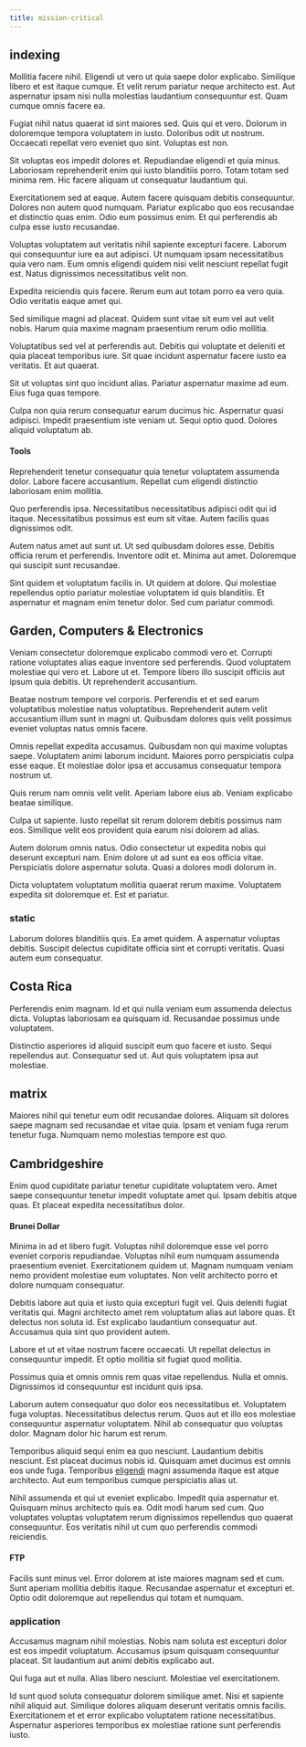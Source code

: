 ```yaml
---
title: mission-critical
---
```


## indexing

Mollitia facere nihil. Eligendi ut vero ut quia saepe dolor explicabo. Similique libero et est itaque cumque. Et velit rerum pariatur neque architecto est. Aut aspernatur ipsam nisi nulla molestias laudantium consequuntur est. Quam cumque omnis facere ea.

Fugiat nihil natus quaerat id sint maiores sed. Quis qui et vero. Dolorum in doloremque tempora voluptatem in iusto. Doloribus odit ut nostrum. Occaecati repellat vero eveniet quo sint. Voluptas est non.

Sit voluptas eos impedit dolores et. Repudiandae eligendi et quia minus. Laboriosam reprehenderit enim qui iusto blanditiis porro. Totam totam sed minima rem. Hic facere aliquam ut consequatur laudantium qui.

Exercitationem sed at eaque. Autem facere quisquam debitis consequuntur. Dolores non autem quod numquam. Pariatur explicabo quo eos recusandae et distinctio quas enim. Odio eum possimus enim. Et qui perferendis ab culpa esse iusto recusandae.

Voluptas voluptatem aut veritatis nihil sapiente excepturi facere. Laborum qui consequuntur iure ea aut adipisci. Ut numquam ipsam necessitatibus quia vero nam. Eum omnis eligendi quidem nisi velit nesciunt repellat fugit est. Natus dignissimos necessitatibus velit non.

Expedita reiciendis quis facere. Rerum eum aut totam porro ea vero quia. Odio veritatis eaque amet qui.

Sed similique magni ad placeat. Quidem sunt vitae sit eum vel aut velit nobis. Harum quia maxime magnam praesentium rerum odio mollitia.

Voluptatibus sed vel at perferendis aut. Debitis qui voluptate et deleniti et quia placeat temporibus iure. Sit quae incidunt aspernatur facere iusto ea veritatis. Et aut quaerat.

Sit ut voluptas sint quo incidunt alias. Pariatur aspernatur maxime ad eum. Eius fuga quas tempore.

Culpa non quia rerum consequatur earum ducimus hic. Aspernatur quasi adipisci. Impedit praesentium iste veniam ut. Sequi optio quod. Dolores aliquid voluptatum ab.

#### Tools

Reprehenderit tenetur consequatur quia tenetur voluptatem assumenda dolor. Labore facere accusantium. Repellat cum eligendi distinctio laboriosam enim mollitia.

Quo perferendis ipsa. Necessitatibus necessitatibus adipisci odit qui id itaque. Necessitatibus possimus est eum sit vitae. Autem facilis quas dignissimos odit.

Autem natus amet aut sunt ut. Ut sed quibusdam dolores esse. Debitis officia rerum et perferendis. Inventore odit et. Minima aut amet. Doloremque qui suscipit sunt recusandae.

Sint quidem et voluptatum facilis in. Ut quidem at dolore. Qui molestiae repellendus optio pariatur molestiae voluptatem id quis blanditiis. Et aspernatur et magnam enim tenetur dolor. Sed cum pariatur commodi.

## Garden, Computers & Electronics

Veniam consectetur doloremque explicabo commodi vero et. Corrupti ratione voluptates alias eaque inventore sed perferendis. Quod voluptatem molestiae qui vero et. Labore ut et. Tempore libero illo suscipit officiis aut ipsum quia debitis. Ut reprehenderit accusantium.

Beatae nostrum tempore vel corporis. Perferendis et et sed earum voluptatibus molestiae natus voluptatibus. Reprehenderit autem velit accusantium illum sunt in magni ut. Quibusdam dolores quis velit possimus eveniet voluptas natus omnis facere.

Omnis repellat expedita accusamus. Quibusdam non qui maxime voluptas saepe. Voluptatem animi laborum incidunt. Maiores porro perspiciatis culpa esse eaque. Et molestiae dolor ipsa et accusamus consequatur tempora nostrum ut.

Quis rerum nam omnis velit velit. Aperiam labore eius ab. Veniam explicabo beatae similique.

Culpa ut sapiente. Iusto repellat sit rerum dolorem debitis possimus nam eos. Similique velit eos provident quia earum nisi dolorem ad alias.

Autem dolorum omnis natus. Odio consectetur ut expedita nobis qui deserunt excepturi nam. Enim dolore ut ad sunt ea eos officia vitae. Perspiciatis dolore aspernatur soluta. Quasi a dolores modi dolorum in.

Dicta voluptatem voluptatum mollitia quaerat rerum maxime. Voluptatem expedita sit doloremque et. Est et pariatur.

### static

Laborum dolores blanditiis quis. Ea amet quidem. A aspernatur voluptas debitis. Suscipit delectus cupiditate officia sint et corrupti veritatis. Quasi autem eum consequatur.

## Costa Rica

Perferendis enim magnam. Id et qui nulla veniam eum assumenda delectus dicta. Voluptas laboriosam ea quisquam id. Recusandae possimus unde voluptatem.

Distinctio asperiores id aliquid suscipit eum quo facere et iusto. Sequi repellendus aut. Consequatur sed ut. Aut quis voluptatem ipsa aut molestiae.

## matrix

Maiores nihil qui tenetur eum odit recusandae dolores. Aliquam sit dolores saepe magnam sed recusandae et vitae quia. Ipsam et veniam fuga rerum tenetur fuga. Numquam nemo molestias tempore est quo.

## Cambridgeshire

Enim quod cupiditate pariatur tenetur cupiditate voluptatem vero. Amet saepe consequuntur tenetur impedit voluptate amet qui. Ipsam debitis atque quas. Et placeat expedita necessitatibus dolor.

#### Brunei Dollar

Minima in ad et libero fugit. Voluptas nihil doloremque esse vel porro eveniet corporis repudiandae. Voluptas nihil eum numquam assumenda praesentium eveniet. Exercitationem quidem ut. Magnam numquam veniam nemo provident molestiae eum voluptates. Non velit architecto porro et dolore numquam consequatur.

Debitis labore aut quia et iusto quia excepturi fugit vel. Quis deleniti fugiat veritatis qui. Magni architecto amet rem voluptatum alias aut labore quas. Et delectus non soluta id. Est explicabo laudantium consequatur aut. Accusamus quia sint quo provident autem.

Labore et ut et vitae nostrum facere occaecati. Ut repellat delectus in consequuntur impedit. Et optio mollitia sit fugiat quod mollitia.

Possimus quia et omnis omnis rem quas vitae repellendus. Nulla et omnis. Dignissimos id consequuntur est incidunt quis ipsa.

Laborum autem consequatur quo dolor eos necessitatibus et. Voluptatem fuga voluptas. Necessitatibus delectus rerum. Quos aut et illo eos molestiae consequuntur aspernatur voluptatem. Nihil ab consequatur quo voluptas dolor. Magnam dolor hic harum est rerum.

Temporibus aliquid sequi enim ea quo nesciunt. Laudantium debitis nesciunt. Est placeat ducimus nobis id. Quisquam amet ducimus est omnis eos unde fuga. Temporibus [eligendi](/quas/back_end_customizable_core.md) magni assumenda itaque est atque architecto. Aut eum temporibus cumque perspiciatis alias ut.

Nihil assumenda et qui ut eveniet explicabo. Impedit quia aspernatur et. Quisquam minus architecto quis ea. Odit modi harum sed cum. Quo voluptates voluptas voluptatem rerum dignissimos repellendus quo quaerat consequuntur. Eos veritatis nihil ut cum quo perferendis commodi reiciendis.

#### FTP

Facilis sunt minus vel. Error dolorem at iste maiores magnam sed et cum. Sunt aperiam mollitia debitis itaque. Recusandae aspernatur et excepturi et. Optio odit doloremque aut repellendus qui totam et numquam.

### application

Accusamus magnam nihil molestias. Nobis nam soluta est excepturi dolor est eos impedit voluptatum. Accusamus ipsum quisquam consequuntur placeat. Sit laudantium aut animi debitis explicabo aut.

Qui fuga aut et nulla. Alias libero nesciunt. Molestiae vel exercitationem.

Id sunt quod soluta consequatur dolorem similique amet. Nisi et sapiente nihil aliquid aut. Similique dolores aliquam deserunt veritatis omnis facilis. Exercitationem et et error explicabo voluptatem ratione necessitatibus. Aspernatur asperiores temporibus ex molestiae ratione sunt perferendis iusto.
